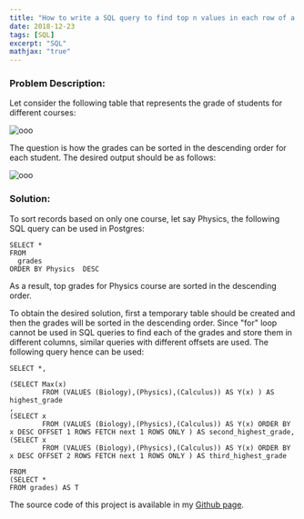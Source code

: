 ```yaml
---
title: "How to write a SQL query to find top n values in each row of a table?"
date: 2018-12-23
tags: [SQL]
excerpt: "SQL"
mathjax: "true"
---
```

### Problem Description:

Let consider the following table that represents the grade of students for different courses:

<img src="{{ site.url }}{{ site.baseurl }}/images/top/table3.png" alt="ooo">      

The question is how the grades can be sorted in the descending order for each student. The desired output should be as follows:

<img src="{{ site.url }}{{ site.baseurl }}/images/top/table2.png" alt="ooo">

### Solution:

To sort records based on only one course, let say Physics, the following SQL query can be used in Postgres:

```
SELECT *
FROM
  grades
ORDER BY Physics  DESC
```   
As a result, top grades for Physics course are sorted in the descending order.

To obtain the desired solution, first a temporary table should be created and then the grades will be sorted in the descending order. Since "for" loop cannot be used in SQL queries to find each of the grades and store them in different columns, similar queries with different offsets are used. The following query hence can be used:

```
SELECT *,

(SELECT Max(x)
        FROM (VALUES (Biology),(Physics),(Calculus)) AS Y(x) ) AS highest_grade
,
(SELECT x
        FROM (VALUES (Biology),(Physics),(Calculus)) AS Y(x) ORDER BY x DESC OFFSET 1 ROWS FETCH next 1 ROWS ONLY ) AS second_highest_grade,
(SELECT x
        FROM (VALUES (Biology),(Physics),(Calculus)) AS Y(x) ORDER BY x DESC OFFSET 2 ROWS FETCH next 1 ROWS ONLY ) AS third_highest_grade

FROM
(SELECT *
FROM grades) AS T
```     

The source code of this project is available in my [Github page](https://github.com/MohammadrezaAzimi/IMDB_sentiment_classification_NN).
